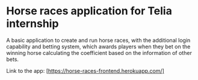 ﻿# Horse races application for Telia internship
A basic application to create and run horse races, with the additional login capability and betting system, which awards players when they bet on the winning horse calculating the coefficient based on the information of other bets. 

Link to the app: [https://horse-races-frontend.herokuapp.com/]
